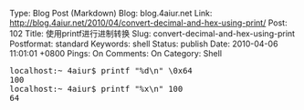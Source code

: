 Type: Blog Post (Markdown)
Blog: blog.4aiur.net
Link: http://blog.4aiur.net/2010/04/convert-decimal-and-hex-using-print/
Post: 102
Title: 使用printf进行进制转换
Slug: convert-decimal-and-hex-using-print
Postformat: standard
Keywords: shell
Status: publish
Date: 2010-04-06 11:01:01 +0800
Pings: On
Comments: On
Category: Shell

<pre lang="bash">localhost:~ 4aiur$ printf "%d\n" \0x64
100
localhost:~ 4aiur$ printf "%x\n" 100
64</pre>
